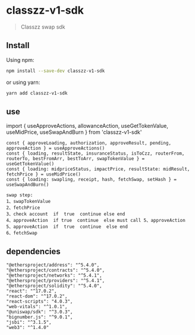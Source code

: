# classzz-v1-sdk

> Classzz swap sdk

## Install

Using npm:

```sh
npm install --save-dev classzz-v1-sdk
```

or using yarn:

```sh
yarn add classzz-v1-sdk
```
## use 

import { useApproveActions, allowanceAction, 
         useGetTokenValue, useMidPrice, useSwapAndBurn } from 'classzz-v1-sdk'

    const { approveLoading, authorization, approveResult, pending, approveAction } = useApproveActions()
    const { loading, resultState, insuranceStatus, isToCzz, routerFrom, routerTo, bestFromArr, bestToArr, swapTokenValue } = useGetTokenValue()
    const { loading: midpriceStatus, impactPrice, resultState: midResult, fetchPrice } = useMidPrice()
    const { loading: swapling, receipt, hash, fetchSwap, setHash } = useSwapAndBurn()
    
    swap step:
    1、swapTokenValue  
    2、fetchPrice     
    3、check account  if  true  continue else end
    4、approveAction  if true  continue  else must call 5、approveAction 
    5、approveAction  if  true  continue  else end
    6、fetchSwap

## dependencies
    "@ethersproject/address": "^5.4.0",
    "@ethersproject/contracts": "^5.4.0",
    "@ethersproject/networks": "^5.4.1",
    "@ethersproject/providers": "^5.4.1",
    "@ethersproject/solidity": "^5.4.0",
    "react": "^17.0.2",
    "react-dom": "^17.0.2",
    "react-scripts": "4.0.3",
    "web-vitals": "^1.0.1",
    "@uniswap/sdk": "^3.0.3",
    "bignumber.js": "^9.0.1",
    "jsbi": "^3.1.5",
    "web3": "^1.4.0"